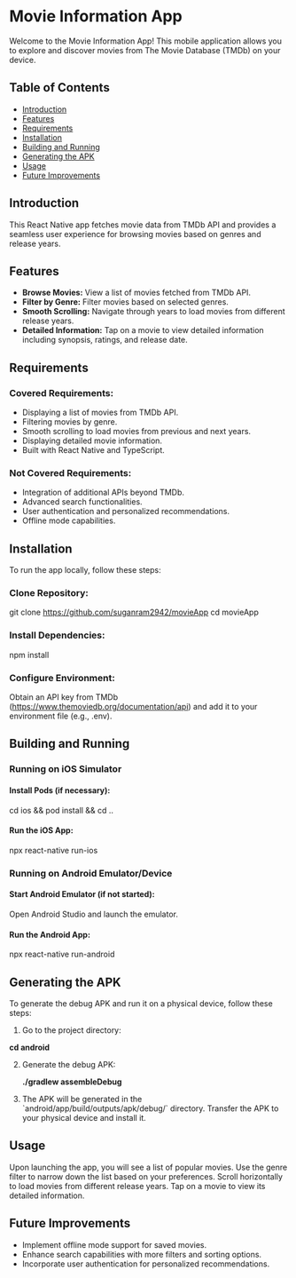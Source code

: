 
# Movie Information App

Welcome to the Movie Information App! This mobile application allows you to explore and discover movies from The Movie Database (TMDb) on your device.

## Table of Contents

- [Introduction](#introduction)
- [Features](#features)
- [Requirements](#requirements)
- [Installation](#installation)
- [Building and Running](#building-and-running)
- [Generating the APK](#generating-the-apk)
- [Usage](#usage)
- [Future Improvements](#future-improvements)

## Introduction

This React Native app fetches movie data from TMDb API and provides a seamless user experience for browsing movies based on genres and release years.

## Features

- **Browse Movies:** View a list of movies fetched from TMDb API.
- **Filter by Genre:** Filter movies based on selected genres.
- **Smooth Scrolling:** Navigate through years to load movies from different release years.
- **Detailed Information:** Tap on a movie to view detailed information including synopsis, ratings, and release date.

## Requirements

### Covered Requirements:

- Displaying a list of movies from TMDb API.
- Filtering movies by genre.
- Smooth scrolling to load movies from previous and next years.
- Displaying detailed movie information.
- Built with React Native and TypeScript.

### Not Covered Requirements:

- Integration of additional APIs beyond TMDb.
- Advanced search functionalities.
- User authentication and personalized recommendations.
- Offline mode capabilities.

## Installation

To run the app locally, follow these steps:

### Clone Repository:

git clone https://github.com/suganram2942/movieApp
cd movieApp

### Install Dependencies:

npm install

### Configure Environment:

Obtain an API key from TMDb (https://www.themoviedb.org/documentation/api) and add it to your environment file (e.g., .env).

## Building and Running

### Running on iOS Simulator

#### Install Pods (if necessary):

cd ios && pod install && cd ..

#### Run the iOS App:

npx react-native run-ios

### Running on Android Emulator/Device

#### Start Android Emulator (if not started):

Open Android Studio and launch the emulator.

#### Run the Android App:

npx react-native run-android

## Generating the APK

To generate the debug APK and run it on a physical device, follow these steps:

1. Go to the project directory:

**cd android**

2. Generate the debug APK:

    **./gradlew assembleDebug**

3. The APK will be generated in the \`android/app/build/outputs/apk/debug/\` directory. Transfer the APK to your physical device and install it.

## Usage

Upon launching the app, you will see a list of popular movies.
Use the genre filter to narrow down the list based on your preferences.
Scroll horizontally to load movies from different release years.
Tap on a movie to view its detailed information.

## Future Improvements

- Implement offline mode support for saved movies.
- Enhance search capabilities with more filters and sorting options.
- Incorporate user authentication for personalized recommendations.
